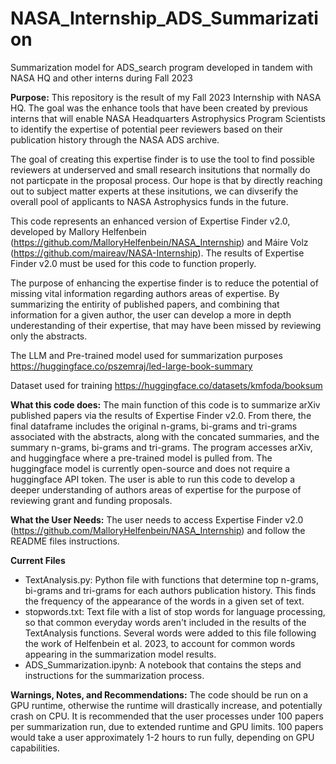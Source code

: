 # NASA_Internship_ADS_Summarization
Summarization model for ADS_search program developed in tandem with NASA HQ and other interns during Fall 2023

**Purpose:** This repository is the result of my Fall 2023 Internship with NASA HQ. The goal was the enhance tools that have been created by previous interns that will enable NASA Headquarters Astrophysics Program Scientists to identify the expertise of potential peer reviewers based on their publication history through the NASA ADS archive. 

The goal of creating this expertise finder is to use the tool to find possible reviewers at underserved and small research insitutions that normally do not particpate in the proposal process. Our hope is that by directly reaching out to subject matter experts at these insitutions, we can divserify the overall pool of applicants to NASA Astrophysics funds in the future. 

This code represents an enhanced version of Expertise Finder v2.0, developed by Mallory Helfenbein (https://github.com/MalloryHelfenbein/NASA_Internship) and Máire Volz (https://github.com/maireav/NASA-Internship). The results of Expertise Finder v2.0 must be used for this code to function properly.

The purpose of enhancing the expertise finder is to reduce the potential of missing vital information regarding authors areas of expertise. By summarizing the entirity of published papers, and combining that information for a given author, the user can develop a more in depth underestanding of their expertise, that may have been missed by reviewing only the abstracts. 

The LLM and Pre-trained model used for summarization purposes https://huggingface.co/pszemraj/led-large-book-summary

Dataset used for training https://huggingface.co/datasets/kmfoda/booksum

**What this code does:** The main function of this code is to summarize arXiv published papers via the results of Expertise Finder v2.0. From there, the final dataframe includes the original n-grams, bi-grams and tri-grams associated with the abstracts, along with the concated summaries, and the summary n-grams, bi-grams and tri-grams. The program accesses arXiv, and huggingface where a pre-trained model is pulled from. The huggingface model is currently open-source and does not require a huggingface API token. The user is able to run this code to develop a deeper understanding of authors areas of expertise for the purpose of reviewing grant and funding proposals. 

**What the User Needs:** The user needs to access Expertise Finder v2.0 (https://github.com/MalloryHelfenbein/NASA_Internship) and follow the README files instructions. 

**Current Files**
- TextAnalysis.py: Python file with functions that determine top n-grams, bi-grams and tri-grams for each authors publication history. This finds the frequency of the appearance of the words in a given set of text. 
- stopwords.txt: Text file with a list of stop words for language processing, so that common everyday words aren't included in the results of the TextAnalysis functions. Several words were added to this file following the work of Helfenbein et al. 2023, to account for common words appearing in the summarization model results. 
- ADS_Summarization.ipynb: A notebook that contains the steps and instructions for the summarization process. 

**Warnings, Notes, and Recommendations:** The code should be run on a GPU runtime, otherwise the runtime will drastically increase, and potentially crash on CPU. It is recommended that the user processes under 100 papers per summarization run, due to extended runtime and GPU limits. 100 papers would take a user approximately 1-2 hours to run fully, depending on GPU capabilities. 
